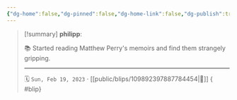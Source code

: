 ```yaml
---
{"dg-home":false,"dg-pinned":false,"dg-home-link":false,"dg-publish":true,"tags":["dgblip"],"disabled rules":["yaml-title","yaml-title-alias","file-name-heading"],"title":"philipp on mastodon @ 2023-02-19","created-date":"2023-02-19T16:41:58","id":109892397887784450,"updated-date":"2025-05-02T08:50:43","dg-path":"blips/109892397887784454.md","permalink":"/blips/109892397887784454/","dgPassFrontmatter":true}
---
```


> [!summary] **philipp**:
>
> 📚 Started reading Matthew Perry's memoirs and find them strangely gripping.
> - - -
>
> 🗓️ `Sun, Feb 19, 2023` · [[public/blips/109892397887784454\|🔗]]
{ #blip}

